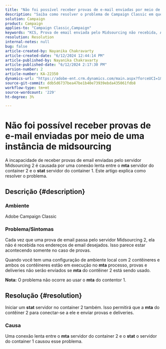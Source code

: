 ```yaml
---
title: "Não foi possível receber provas de e-mail enviadas por meio de uma instância de midsourcing"
description: "Saiba como resolver o problema de Campaign Classic em que uma prova de email enviada pelo servidor Midsourcing 2 não é recebida no endereço de email pretendido."
solution: Campaign
product: Campaign
applies-to: "Campaign Classic,Campaign"
keywords: "KCS, Prova de email enviada pelo Midsourcing não recebida, ACC, campaign classic"
resolution: Resolution
internal-notes: null
bug: false
article-created-by: Nayanika Chakravarty
article-created-date: "6/12/2024 12:44:14 PM"
article-published-by: Nayanika Chakravarty
article-published-date: "6/12/2024 2:17:30 PM"
version-number: 2
article-number: KA-22350
dynamics-url: "https://adobe-ent.crm.dynamics.com/main.aspx?forceUCI=1&pagetype=entityrecord&etn=knowledgearticle&id=5d7e3674-b928-ef11-840b-6045bd0065b6"
source-git-commit: ddb5d6737bea47be1b40e73939ebda435061fdb8
workflow-type: tm+mt
source-wordcount: '229'
ht-degree: 3%

---
```


# Não foi possível receber provas de e-mail enviadas por meio de uma instância de midsourcing


A incapacidade de receber provas de email enviadas pelo servidor Midsourcing 2 é causada por uma conexão lenta entre o <b>mta</b> servidor do container 2 e o <b>stat</b> servidor do container 1. Este artigo explica como resolver o problema.

## Descrição {#description}


### Ambiente

Adobe Campaign Classic

### Problema/Sintomas

Cada vez que uma prova de email passa pelo servidor Midsourcing 2, ela não é recebida nos endereços de email desejados. Isso parece estar acontecendo somente no caso de provas.

Quando você tem uma configuração de ambiente local com 2 contêineres e ambos os contêineres estão em execução no <b>mta</b> processo, provas e deliveries não serão enviados se <b>mta</b> do contêiner 2 está sendo usado.

<b>Nota:</b> O problema não ocorre ao usar o <b>mta</b> do contentor 1.


## Resolução {#resolution}


Iniciar um <b>stat</b> servidor no container 2 também. Isso permitirá que a <b>mta</b> do contêiner 2 para conectar-se a ele e enviar provas e deliveries.

### Causa

Uma conexão lenta entre o <b>mta</b> servidor do container 2 e o <b>stat</b> o servidor do container 1 causou esse problema.
